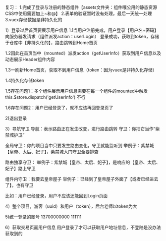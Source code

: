 复习：
1.完成了登录与注册的静态组件【assets文件夹：组件哦公用的静态资源 CSS中使用需要加上~和@】
2.表单的验证暂时没有处理，最后一天统一处理
3.vuex存储数据是非持久化的




1）登录过后首页要展示用户信息
1.1当用户注册完成，用户登录【用户名+密码】向服务器发请求（组件派发action：userLogin）
登录成功，获取到token，存储于仓库中【非持久化的】，路由跳转到Home首页

1.2因此在首页当中（mounted）派发action（getUserInfo）获取到用户信息以及动态展示Header组件内容

1.3一刷新Home首页，获取不到用户信息（token：因为vuex是非持久化存储）

1.4持久化存储token

1.5存在问题1：多个组件展示用户信息需要在每一个组件的mounted中触发this.$store.dispatch('getUserInfo') 不行

1.6存在问题2：用户已经登录了，就不应该再回登录页了

2)退出登录

3）导航守卫
导航：表示路由正在发生改变，进行路由跳转
守卫：你把它当作“紫禁城护卫”


全局守卫：你的项目当中只要发生路由变化，守卫就能监听到
举例子：紫禁城【皇帝、太后、妃子】，紫禁城大门守卫全要排查

路由独享守卫：
举例子：紫禁城【皇帝、太后、妃子】，是响应的【皇帝、太后、妃子】路上守卫

组件内守卫：我要去皇帝屋子
举例子：已经到了皇帝屋子外面了【或者已经进去了】，也有守卫


比如：用户已经登录，用户不应该还能回到Login页面

4）整个项目，游客（uuid）和用户（token），后台老师以token为大

5)统一登录的账号
13700000000 111111

6）获取交易页面用户信息
用户登录了才可以获取用户地址信息，不登陆是没办法获取到的